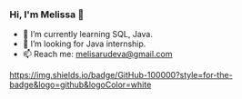 ### Hi, I'm Melissa 👋

- 🌱 I’m currently learning SQL, Java.
- 🔭 I’m looking for Java internship.
- 📫 Reach me: melisarudeva@gmail.com

https://img.shields.io/badge/GitHub-100000?style=for-the-badge&logo=github&logoColor=white
